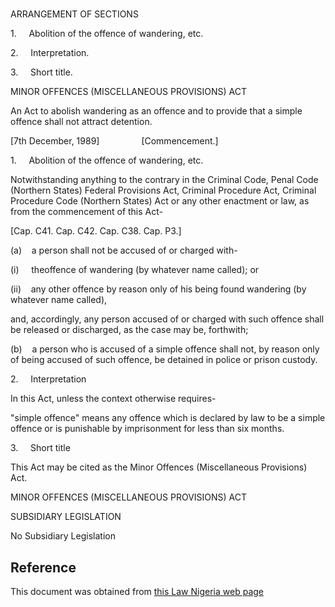 # 

ARRANGEMENT OF SECTIONS

1.     Abolition of the offence of wandering, etc.

2.     Interpretation.

3.     Short title.

MINOR OFFENCES (MISCELLANEOUS PROVISIONS) ACT

An Act to abolish wandering as an offence and to provide that a simple offence shall not attract detention.

[7th December, 1989]                 [Commencement.]

1.     Abolition of the offence of wandering, etc.

Notwithstanding anything to the contrary in the Criminal Code, Penal Code (Northern States) Federal Provisions Act, Criminal Procedure Act, Criminal Procedure Code (Northern States) Act or any other enactment or law, as from the commencement of this Act-

[Cap. C41. Cap. C42. Cap. C38. Cap. P3.]

(a)    a person shall not be accused of or charged with-

(i)     theoffence of wandering (by whatever name called); or

(ii)    any other offence by reason only of his being found wandering (by whatever name called),

and, accordingly, any person accused of or charged with such offence shall be released or discharged, as the case may be, forthwith;

(b)    a person who is accused of a simple offence shall not, by reason only of being accused of such offence, be detained in police or prison custody.

2.     Interpretation

In this Act, unless the context otherwise requires-

"simple offence" means any offence which is declared by law to be a simple offence or is punishable by imprisonment for less than six months.

3.     Short title

This Act may be cited as the Minor Offences (Miscellaneous Provisions) Act.

MINOR OFFENCES (MISCELLANEOUS PROVISIONS) ACT

SUBSIDIARY LEGISLATION

No Subsidiary Legislation

## Reference

This document was obtained from [this Law Nigeria web page](http://www.lawnigeria.com/LFN/M/Minor-Offences-%28Miscellaneous-Provisions%29Act.php)
